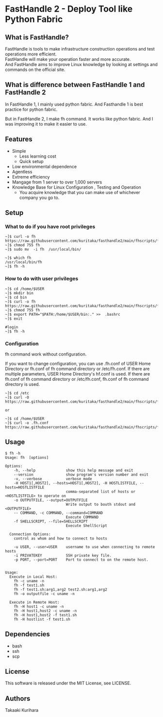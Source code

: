 # FastHandle 2 - Deploy Tool like Python Fabric

## What is FastHandle?

FastHandle is tools to make infrastructure construction operations and test operations more efficient.  
FastHandle will make your operation faster and more accurate.  
And FastHandle aims to improve Linux knowledge by looking at settings and commands on the official site.  
  

## What is difference between FastHandle 1 and FastHandle 2

In FastHandle 1, I mainly used python fabric.
And Fasthandle 1 is best practice for python fabric.

But in FastHandle 2, I make fh command. It works like python fabric.
And I was improving it to make it easier to use.


## Features

* Simple
  * Less learning cost
  * Quick setup 
* Low environmental dependence
* Agentless
* Extreme efficiency
* Mangage from 1 server to over 1,000 servers
* Knowledge Base for Linux Configuration , Testing and Operation 
  * You acquire knowledge that you can make use of whichever company you go to.


## Setup
### What to do if you have root privileges 
```
~]$ curl -o fh https://raw.githubusercontent.com/kuritaka/fasthandle2/main/fhscripts/fh.sh
~]$ chmod 755 fh
~]$ sudo mv  -i fh  /usr/local/bin/

~]$ which fh
/usr/local/bin/fh
~]$ fh -h
```


### How to do with user privileges 
```
~]$ cd /home/$USER
~]$ mkdir bin
~]$ cd bin
~]$ curl -o fh https://raw.githubusercontent.com/kuritaka/fasthandle2/main/fhscripts/fh.sh
~]$ chmod 755 fh
~]$ export PATH="$PATH:/home/$USER/bin:." >>  .bashrc
~]$ exit

#login
~]$ fh -h
```


### Configuration
fh command work without configuration.

If you want to change configuration, you can use .fh.conf of USER Home Directory or fh.conf of fh command directory or /etc/fh.conf.
If there are multiple parameters, USER Home Directory's hf.conf is used.
If there are fh.conf of fh command directory or /etc/fh.conf, fh.conf of fh command directory is used.

```
~]$ cd /etc
~]$ curl -O https://raw.githubusercontent.com/kuritaka/fasthandle2/main/fhscripts/fh.conf

or

~]$ cd /home/$USER
~]$ curl -o .fh.conf https://raw.githubusercontent.com/kuritaka/fasthandle2/main/fhscripts/fh.conf
```



## Usage
```
$ fh -h
Usage: fh  [options]

Options:
    -h, --help              show this help message and exit
    --version               show program's version number and exit
    -v, --verbose           verbose mode
    -H HOST1[,HOST2], --hosts=HOST1[,HOST2], -H HOSTLISTFILE, --hosts=HOSTLISTFILE
                            comma-separated list of hosts or <HOSTLISTFILE> to operate on
    -o OUTPUTFILE, --output=OUTPUTFILE
                            Write output to bouth stdout and <OUTPUTFILE>
    -- COMMAND, -c COMMAND, --command=COMMAND
                            Execute COMMAND
    -f SHELLSCRIPT, --file=SHELLSCRIPT
                            Execute ShellScript

  Connection Options:
    control as whom and how to connect to hosts

    -u USER, --user=USER    username to use when connecting to remote hosts
    -i PRIVATEKEY           SSH private key file.
    -p PORT, --port=PORT    Port to connect to on the remote host.


Usage:
  Execute in Local Host:
    fh -c uname -n
    fh -f test1.sh
    fh -f test1.sh:arg1,arg2 test2.sh:arg1,arg2
    fh -o outputfile -c uname -n

  Execute in Remote Host:
    fh -H host1 -c uname -n
    fh -H host1,host2 -c uname -n
    fh -H host1,host2 -f test1.sh
    fh -H hostlist -f test1.sh
```


## Dependencies
* bash
* ssh
* scp



## License
This software is released under the MIT License, see LICENSE.

## Authors
Takaaki Kurihara
